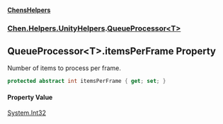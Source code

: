 
#### [ChensHelpers](index 'index')

### [Chen.Helpers.UnityHelpers](Chen_Helpers_UnityHelpers 'Chen.Helpers.UnityHelpers').[QueueProcessor&lt;T&gt;](Chen_Helpers_UnityHelpers_QueueProcessor_T_ 'Chen.Helpers.UnityHelpers.QueueProcessor&lt;T&gt;')

## QueueProcessor&lt;T&gt;.itemsPerFrame Property
Number of items to process per frame.  
```csharp
protected abstract int itemsPerFrame { get; set; }
```

#### Property Value
[System.Int32](https://docs.microsoft.com/en-us/dotnet/api/System.Int32 'System.Int32')
